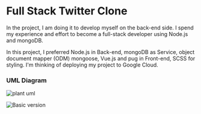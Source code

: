 # Full Stack Twitter Clone

In the project, I am doing it to develop myself on the back-end side. I spend my experience and effort to become a full-stack developer using Node.js and mongoDB.

In this project, I preferred Node.js in Back-end, mongoDB as Service, object document mapper (ODM) mongoose, Vue.js and pug in Front-end, SCSS for styling. I'm thinking of deploying my project to Google Cloud.

### UML Diagram

![plant uml ](https://raw.githubusercontent.com/cihat/full-stack-twitter-clone/ab54bbfa71ae1b4aed197ad92c4a5391c790572e/architecture/Class%20Diagram.svg)



![Basic version](https://user-images.githubusercontent.com/57585087/129048076-a2b17cc9-3bc5-4447-baaa-14100f64aa03.png)
